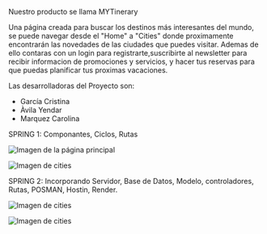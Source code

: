 Nuestro producto se llama MYTinerary

Una página creada para buscar los destinos más interesantes del mundo, se puede navegar desde el "Home" a "Cities" donde proximamente encontrarán las novedades de las ciudades que puedes visitar. Ademas de ello contaras con un login para registrarte,suscribirte al newsletter para recibir informacion de promociones y servicios, y hacer tus reservas para que puedas planificar tus proximas vacaciones.

Las desarrolladoras del Proyecto son:
- García Cristina
- Àvila Yendar
- Marquez Carolina 

SPRING 1: Componantes, Ciclos, Rutas 

![Imagen de la página principal](https://firebasestorage.googleapis.com/v0/b/mytinerary-cities.appspot.com/o/home.png?alt=media&token=3c611cb2-ad49-458f-9c46-32291ca92125)


![Imagen de cities](https://firebasestorage.googleapis.com/v0/b/react-3c2b4.appspot.com/o/cities.png?alt=media&token=86d13da5-0f8d-4981-aef2-98f0d0b0f19a)

SPRING 2: Incorporando Servidor, Base de Datos, Modelo, controladores, Rutas, POSMAN, Hostin, Render.

![Imagen de cities](https://firebasestorage.googleapis.com/v0/b/mytinerary-cities.appspot.com/o/cities.png?alt=media&token=0a7a5351-dc0e-4d63-aeee-fe5f3b85c8d7)

![Imagen de cities](https://firebasestorage.googleapis.com/v0/b/mytinerary-cities.appspot.com/o/detalle.png?alt=media&token=c5cc4d7c-f29e-41e2-ad27-90425eb8bd9b)
